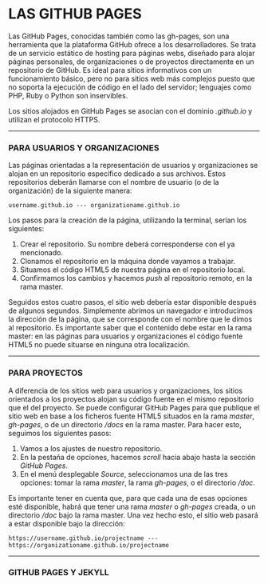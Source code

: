 # LAS GITHUB PAGES

Las GitHub Pages, conocidas también como las gh-pages, son una herramienta que la plataforma GitHub ofrece a los desarrolladores. Se trata de un servicio estático de hosting para páginas webs, diseñado para alojar páginas personales, de organizaciones o de proyectos directamente en un repositorio de GitHub. Es ideal para sitios informativos con un funcionamiento básico, pero no para sitios web más complejos puesto que no soporta la ejecución de código en el lado del servidor; lenguajes como PHP, Ruby o Python son inservibles.

Los sitios alojados en GitHub Pages se asocian con el dominio _.github.io_ y utilizan el protocolo HTTPS.

---

### PARA USUARIOS Y ORGANIZACIONES

Las páginas orientadas a la representación de usuarios y organizaciones se alojan en un repositorio específico dedicado a sus archivos. Estos repositorios deberán llamarse con el nombre de usuario \(o de la organización\) de la siguiente manera:

```
username.github.io --- organizationame.github.io
```

Los pasos para la creación de la página, utilizando la terminal, serían los siguientes:

1. Crear el repositorio. Su nombre deberá corresponderse con el ya mencionado.
2. Clonamos el repositorio en la máquina donde vayamos a trabajar.
3. Situamos el código HTML5 de nuestra página en el repositorio local.
4. Confirmamos los cambios y hacemos _push_ al repositorio remoto, en la rama master. 

Seguidos estos cuatro pasos, el sitio web debería estar disponible después de algunos segundos. Simplemente abrimos un navegador e introducimos la dirección de la página, que se corresponde con el nombre que le dimos al repositorio. Es importante saber que el contenido debe estar en la rama master: en las páginas para usuarios y organizaciones el código fuente HTML5 no puede situarse en ninguna otra localización.

---

### PARA PROYECTOS

A diferencia de los sitios web para usuarios y organizaciones, los sitios orientados a los proyectos alojan su código fuente en el mismo repositorio que el del proyecto. Se puede configurar GitHub Pages para que publique el sitio web en base a los ficheros fuente HTML5 situados en la rama _master_, _gh-pages_, o de un directorio _/docs_ en la rama master. Para hacer esto, seguimos los siguientes pasos:

1. Vamos a los ajustes de nuestro repositorio.
2. En la pestaña de opciones, hacemos _scroll_ hacia abajo hasta la sección _GitHub Pages_. 
3. En el menú desplegable _Source_, seleccionamos una de las tres opciones: tomar la rama _master_, la rama _gh-pages_, o el directorio _/doc_. 

Es importante tener en cuenta que, para que cada una de esas opciones esté disponible, habrá que tener una rama _master_ o _gh-pages_ creada, o un directorio _/doc_ bajo la rama master. Una vez hecho esto, el sitio web pasará a estar disponible bajo la dirección:

```
https://username.github.io/projectname --- https://organizationame.github.io/projectname
```

---

### GITHUB PAGES Y JEKYLL











